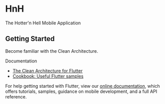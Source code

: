 # HnH

The Hotter'n Hell Mobile Application

## Getting Started

Become familiar with the Clean Architecture.

Documentation

- [The Clean Architecture for Flutter](./docs/clean_architecture.md)
- [Cookbook: Useful Flutter samples](https://flutter.io/docs/cookbook)

For help getting started with Flutter, view our 
[online documentation](https://flutter.io/docs), which offers tutorials, 
samples, guidance on mobile development, and a full API reference.
